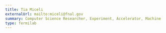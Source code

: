 ```yaml
---
title: Tia Miceli
externalUrl: mailto:miceli@fnal.gov
summary: Computer Science Researcher, Experiment, Accelerator, Machine Learning / AI
type: fermilab
---
```

